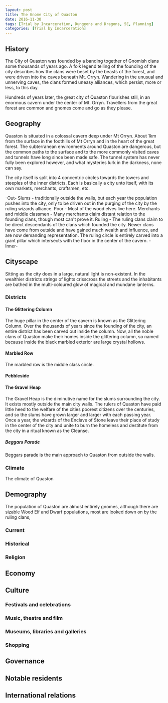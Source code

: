 ```yaml
---
layout: post
title: The Gnome City of Quaston
date: 2016-11-30
tags: [Trial by Incarceration, Dungeons and Dragons, 5E, Planning]
categories: [Trial by Incarceration]
---
```

## History

The City of Quaston was founded by a banding together of Gnomish clans some thousands of years ago. A folk legend telling of the founding of the city describes how the clans were beset by the beasts of the forest, and were driven into the caves beneath Mt. Orryn. Wandering in the unusual and unnerving caves, the clans formed uneasy alliances, which persist, more or less, to this day.

Hundreds of years later, the great city of Quaston  flourishes still, in an enormous cavern under the center of Mt. Orryn. Travellers from the great forest are common and gnomes come and go as they please.

## Geography

Quaston is situated in a colossal cavern deep under Mt Orryn. About 1km from the surface in the foothills of Mt Orryn and in the heart of the great forest. The subterranean environments around Quaston are dangerous, but the common paths to the surface and to the more commonly visited caves and tunnels have long since been made safe. The tunnel system has never fully been explored however, and what mysteries lurk in the darkness, none can say.

The city itself is split into 4 concentric circles towards the towers and steeples of the inner districts. Each is basically a city unto itself, with its own markets, merchants, craftsmen, etc.

-Out-
Slums - traditionally outside the walls, but each year the population pushes into the city, only to be driven out in the purging of the city by the ruling wizards alliance.
Poor - Most of the wood elves live here.
Merchants and middle classmen - Many merchants claim distant relation to the founding clans, though most can't prove it.
Ruling - The ruling clans claim to be direct descendants of the clans which founded the city. Newer clans have come from outside and have gained much wealth and influence, and are now demanding representation. The ruling circle is entirely carved into a giant pillar which intersects with the floor in the center of the cavern.
-Inner-

## Cityscape

Sitting as the city does in a large, natural light is non-existent. In the wealthier districts strings of lights crisscross the streets and the inhabitants are bathed in the multi-coloured glow of magical and mundane lanterns.

### Districts

#### The Glittering Column

The huge pillar in the center of the cavern is known as the Glittering Column. Over the thousands of years since the founding of the city, an entire district has been carved out inside the column. Now, all the noble clans of Quaston make their homes inside the glittering column, so named because inside the black marbled exterior are large crystal hollows.

#### Marbled Row

The marbled row is the middle class circle.

#### Pebbleside



#### The Gravel Heap

The Gravel Heap is the diminutive name for the slums surrounding the city. It exists mostly outside the main city walls. The rulers of Quaston have paid little heed to the welfare of the cities poorest citizens over the centuries, and so the slums have grown larger and larger with each passing year. Once a year, the wizards of the Enclave of Stone leave their place of study in the center of the city and unite to burn the homeless and destitute from the city in a ritual known as the Cleanse.

##### Beggars Parade

Beggars parade is the main approach to Quaston from outside the walls.

### Climate

The climate of Quaston

## Demography

The population of Quaston are almost entirely gnomes, although there are sizable Wood Elf and Dwarf populations, most are looked down on by the ruling clans,

###	Current
###	Historical
###	Religion


##	Economy


## Culture
###	Festivals and celebrations
### Music, theatre and film
### Museums, libraries and galleries
### Shopping


## Governance


## Notable residents


## International relations
